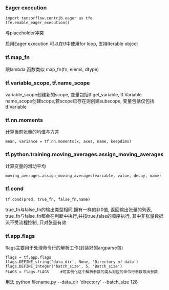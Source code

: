 ### Eager execution

```
import tensorflow.contrib.eager as tfe
tfe.enable_eager_execution()
```
与placeholder冲突

启用Eager execution 可以在tf中使用for loop, 支持Iterable object


### tf.map_fn
跟lambda 函数类似
map_fn(fn, elems, dtype)


### tf.variable_scope, tf.name_scope
variable_scope创建新的scope, 变量包括tf.get_variable, tf.Variable
name_scope创建scope,若scope已存在则创建subscope, 变量包括仅包括tf.Variable


### tf.nn.moments
计算当前张量的均值与方差
```
mean, variance = tf.nn.moments(x, axes, name, keepdims)
```

### tf.python.training.moving_averages.assign_moving_averages
计算变量的滑动平均
```
moving_averages.assign_moving_averages(variable, value, decay, name)
```

### tf.cond
```
tf.cond(pred, true_fn, false_fn,name)
```
true_fn与false_fn的输出类型相同,拥有一样的非0值, 返回输出张量的列表,
true_fn与false_fn都会在判断中执行,并按true,false的顺序执行, 其中非张量数据流不受流程控制, 只对张量有效

### tf.app.flags
flags主要用于处理命令行的解析工作(封装好的argparse包)
```
flags = tf.app.flags
flags.DEFINE_string('data_dir', None, 'Directory of data')
flags.DEFINE_integer('batch_size', 5, 'Batch_size')
FLAGS = flags.FLAGS     #可实例化这个解析参数的类从对应的命令行参数取出参数
```
用法 python filename.py --data_dir 'directory'  --batch_size 128


